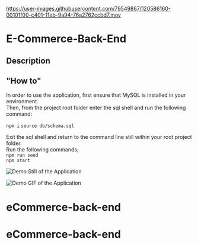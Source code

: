 
https://user-images.githubusercontent.com/79549867/120586160-00101f00-c401-11eb-9a94-76a2762ccbd7.mov

# E-Commerce-Back-End

## Description 


## "How to"

 In order to use the application, first ensure that MySQL is installed in your environment.    
 Then, from the project root folder enter the sql shell and run the following command:          

`npm i`
`source db/schema.sql`    


Exit the sql shell and return to the command line still within your root project folder.      
Run the following commands;          
`npm run seed`    
`npm start`    

![Demo Still of the Application](doc/demo_still.png?raw=true "Demo of the Application")    

![Demo GIF of the Application](doc/gif/db_start_gif.gif?raw=true "Demo of the Application")     







# eCommerce-back-end
# eCommerce-back-end
